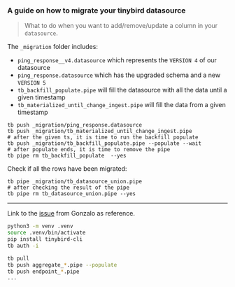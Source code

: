 ### A guide on how to migrate your tinybird datasource

> What to do when you want to add/remove/update a column in your `datasource`.

The `_migration` folder includes:

- `ping_response__v4.datasource` which represents the `VERSION 4` of our
  datasource
- `ping_response.datasource` which has the upgraded schema and a new `VERSION 5`
- `tb_backfill_populate.pipe` will fill the datasource with all the data until a
  given timestamp
- `tb_materialized_until_change_ingest.pipe` will fill the data from a given
  timestamp

```
tb push _migration/ping_response.datasource
tb push _migration/tb_materialized_until_change_ingest.pipe
# after the given ts, it is time to run the backfill populate
tb push _migration/tb_backfill_populate.pipe --populate --wait
# after populate ends, it is time to remove the pipe
tb pipe rm tb_backfill_populate  --yes
```

Check if all the rows have been migrated:

```
tb pipe _migration/tb_datasource_union.pipe
# after checking the result of the pipe
tb pipe rm tb_datasource_union.pipe --yes
```

---

Link to the [issue](https://github.com/openstatusHQ/openstatus/issues/278) from
Gonzalo as reference.


<!-- FIXME: more content -->

```bash
python3 -m venv .venv
source .venv/bin/activate
pip install tinybird-cli
tb auth -i
```

```bash
tb pull
tb push aggregate_*.pipe --populate
tb push endpoint_*.pipe
...
```